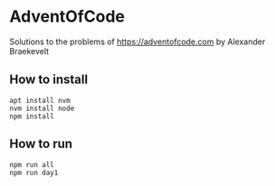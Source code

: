 # AdventOfCode
Solutions to the problems of https://adventofcode.com
by Alexander Braekevelt

## How to install
```
apt install nvm
nvm install node
npm install
```

## How to run
```
npm run all
npm run day1
```
